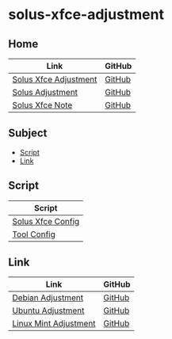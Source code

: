 

# solus-xfce-adjustment




## Home

| Link | GitHub |
| ---- | ------ |
| [Solus Xfce Adjustment](https://samwhelp.github.io/solus-xfce-adjustment/) | [GitHub](https://github.com/samwhelp/solus-xfce-adjustment) |
| [Solus Adjustment](https://samwhelp.github.io/solus-adjustment/) | [GitHub](https://github.com/samwhelp/solus-adjustment) |
| [Solus Xfce Note](https://samwhelp.github.io/note-about-solus-xfce/) | [GitHub](https://github.com/samwhelp/note-about-solus-xfce) |




## Subject

* [Script](#script)
* [Link](#link)




## Script

| Script |
| ------ |
| [Solus Xfce Config](https://github.com/samwhelp/solus-xfce-adjustment/tree/main/prototype/main/xfce-config) |
| [Tool Config](https://github.com/samwhelp/solus-adjustment/tree/main/prototype/main/tool-config/part) |




## Link

| Link | GitHub |
| ---- | ------ |
| [Debian Adjustment](https://samwhelp.github.io/debian-adjustment/) | [GitHub](https://github.com/samwhelp/debian-adjustment) |
| [Ubuntu Adjustment](https://samwhelp.github.io/ubuntu-adjustment/) | [GitHub](https://github.com/samwhelp/ubuntu-adjustment) |
| [Linux Mint Adjustment](https://samwhelp.github.io/linuxmint-adjustment/) | [GitHub](https://github.com/samwhelp/linuxmint-adjustment) |
